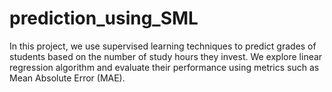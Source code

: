 # prediction_using_SML
In this project, we use supervised learning techniques to predict grades of students based on the number of study hours they invest. 
We explore linear regression algorithm and evaluate their performance using metrics such as Mean Absolute Error (MAE).
